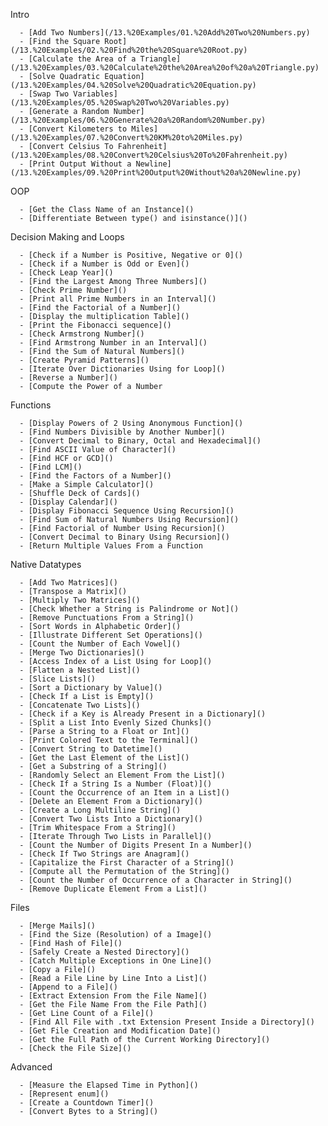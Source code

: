 Intro

      - [Add Two Numbers](/13.%20Examples/01.%20Add%20Two%20Numbers.py)
      - [Find the Square Root](/13.%20Examples/02.%20Find%20the%20Square%20Root.py)      
      - [Calculate the Area of a Triangle](/13.%20Examples/03.%20Calculate%20the%20Area%20of%20a%20Triangle.py)      
      - [Solve Quadratic Equation](/13.%20Examples/04.%20Solve%20Quadratic%20Equation.py)      
      - [Swap Two Variables](/13.%20Examples/05.%20Swap%20Two%20Variables.py)      
      - [Generate a Random Number](/13.%20Examples/06.%20Generate%20a%20Random%20Number.py)      
      - [Convert Kilometers to Miles](/13.%20Examples/07.%20Convert%20KM%20to%20Miles.py)      
      - [Convert Celsius To Fahrenheit](/13.%20Examples/08.%20Convert%20Celsius%20To%20Fahrenheit.py)      
      - [Print Output Without a Newline](/13.%20Examples/09.%20Print%20Output%20Without%20a%20Newline.py)      


OOP

      - [Get the Class Name of an Instance]()      
      - [Differentiate Between type() and isinstance()]() 


Decision Making and Loops

      - [Check if a Number is Positive, Negative or 0]()      
      - [Check if a Number is Odd or Even]()      
      - [Check Leap Year]()      
      - [Find the Largest Among Three Numbers]()      
      - [Check Prime Number]()      
      - [Print all Prime Numbers in an Interval]()      
      - [Find the Factorial of a Number]()      
      - [Display the multiplication Table]()      
      - [Print the Fibonacci sequence]()      
      - [Check Armstrong Number]()      
      - [Find Armstrong Number in an Interval]()      
      - [Find the Sum of Natural Numbers]()      
      - [Create Pyramid Patterns]()      
      - [Iterate Over Dictionaries Using for Loop]()      
      - [Reverse a Number]()      
      - [Compute the Power of a Number
      


Functions

      - [Display Powers of 2 Using Anonymous Function]()      
      - [Find Numbers Divisible by Another Number]()      
      - [Convert Decimal to Binary, Octal and Hexadecimal]()      
      - [Find ASCII Value of Character]()      
      - [Find HCF or GCD]()      
      - [Find LCM]()      
      - [Find the Factors of a Number]()      
      - [Make a Simple Calculator]()      
      - [Shuffle Deck of Cards]()      
      - [Display Calendar]()      
      - [Display Fibonacci Sequence Using Recursion]()      
      - [Find Sum of Natural Numbers Using Recursion]()      
      - [Find Factorial of Number Using Recursion]()      
      - [Convert Decimal to Binary Using Recursion]()      
      - [Return Multiple Values From a Function
      


Native Datatypes

      - [Add Two Matrices]()      
      - [Transpose a Matrix]()      
      - [Multiply Two Matrices]()      
      - [Check Whether a String is Palindrome or Not]()      
      - [Remove Punctuations From a String]()      
      - [Sort Words in Alphabetic Order]()      
      - [Illustrate Different Set Operations]()      
      - [Count the Number of Each Vowel]()      
      - [Merge Two Dictionaries]()      
      - [Access Index of a List Using for Loop]()      
      - [Flatten a Nested List]()      
      - [Slice Lists]()      
      - [Sort a Dictionary by Value]()      
      - [Check If a List is Empty]()      
      - [Concatenate Two Lists]()      
      - [Check if a Key is Already Present in a Dictionary]()      
      - [Split a List Into Evenly Sized Chunks]()      
      - [Parse a String to a Float or Int]()      
      - [Print Colored Text to the Terminal]()      
      - [Convert String to Datetime]()      
      - [Get the Last Element of the List]()      
      - [Get a Substring of a String]()      
      - [Randomly Select an Element From the List]()      
      - [Check If a String Is a Number (Float)]()      
      - [Count the Occurrence of an Item in a List]()      
      - [Delete an Element From a Dictionary]()      
      - [Create a Long Multiline String]()      
      - [Convert Two Lists Into a Dictionary]()      
      - [Trim Whitespace From a String]()      
      - [Iterate Through Two Lists in Parallel]()      
      - [Count the Number of Digits Present In a Number]()      
      - [Check If Two Strings are Anagram]()      
      - [Capitalize the First Character of a String]()      
      - [Compute all the Permutation of the String]()      
      - [Count the Number of Occurrence of a Character in String]()      
      - [Remove Duplicate Element From a List]()      


Files

      - [Merge Mails]()      
      - [Find the Size (Resolution) of a Image]()      
      - [Find Hash of File]()      
      - [Safely Create a Nested Directory]()      
      - [Catch Multiple Exceptions in One Line]()      
      - [Copy a File]()      
      - [Read a File Line by Line Into a List]()      
      - [Append to a File]()      
      - [Extract Extension From the File Name]()      
      - [Get the File Name From the File Path]()      
      - [Get Line Count of a File]()      
      - [Find All File with .txt Extension Present Inside a Directory]()      
      - [Get File Creation and Modification Date]()      
      - [Get the Full Path of the Current Working Directory]()      
      - [Check the File Size]()      


Advanced

      - [Measure the Elapsed Time in Python]()      
      - [Represent enum]()      
      - [Create a Countdown Timer]()      
      - [Convert Bytes to a String]()      



